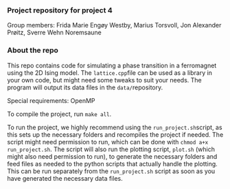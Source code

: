 ### Project repository for project 4

Group members: Frida Marie Engøy Westby, Marius Torsvoll, Jon Alexander Prøitz, Sverre Wehn Noremsaune



### About the repo

This repo contains code for simulating a phase transition in a ferromagnet using the 2D Ising model. The `lattice.cpp`file can be used as a library in your own code, but might need some tweaks to suit your needs. The program will output its data files in the `data/`repository.



Special requirements: OpenMP

To compile the project, run `make all`. 

To run the project, we highly recommend using the `run_project.sh`script, as this sets up the necessary folders and recompiles the project if needed. The script might need permission to run, which can be done with `chmod a+x run_project.sh`. The script will also run the plotting script, `plot.sh` (which might also need permission to run), to generate the necessary folders and feed files as needed to the python scripts that actually handle the plotting. This can be run separately from the `run_project.sh` script as soon as you have generated the necessary data files.